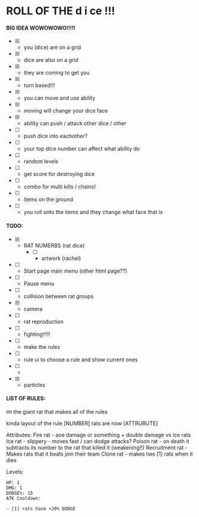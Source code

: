 # ROLL OF THE d i ce !!!

#### BIG IDEA WOWOWOWO!!!!!
- [x] - you (dice) are on a grid
- [x] - dice are also on a grid
- [x] - they are coming to get you
- [x] - turn based!!!
- [x] - you can move and use ability
- [x] - moving will change your dice face
- [x] - ability can push / attack other dice / other
- [ ] - push dice into eachother?
- [ ] - your top dice number can affect what ability do
- [ ] - random levels
- [ ] - get score for destroying dice
- [ ] - combo for multi kills / chains!
- [ ] - items on the ground
- [ ] - you roll onto the items and they change what face that is

#### TODO:

- [x] - RAT NUMERBS (rat dice)
	- [ ] - artwork (rachel)

- [ ] - Start page main menu (other html page??)
- [ ] - Pause menu

- [ ] - collision between rat groups
- [x] - camera
- [ ] - rat reproduction

- [ ] - fighting!!!!!

- [ ] - make the rules
- [ ] - rule ui to choose a rule and show current ones
- [ ] -

- [x] - particles

#### LIST OF RULES:
im the giant rat that makes all of the rules

kinda layout of the rule
[NUMBER] rats are now [ATTRUBUTE]

Attributes:
	Fire rat - aoe damage or something + double damage vs ice rats
	Ice rat - slippery - moves fast / can dodge attacks?
	Poison rat - on death it subtracts its number to the rat that killed it (weakening!!)
	Recruitment rat - Makes rats that it beats join their team
	Clone rat - makes two [1] rats when it dies


Levels:

	HP: 1
	DMG: 1
	DODGE%: 15
	ATK Cooldown:

	- [1] rats have +20% DODGE
